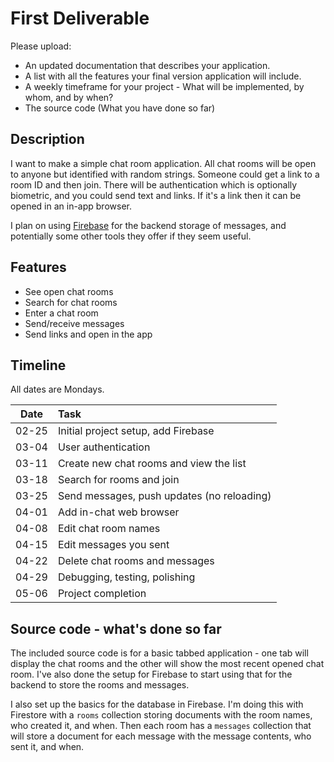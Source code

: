 # First Deliverable

Please upload:
- An updated documentation that describes your application.  
- A list with all the features your final version application will include.
- A weekly timeframe for your project - What will be implemented, by whom, and by when?
- The source code (What you have done so far)

## Description
I want to make a simple chat room application. All chat rooms will be open to anyone but identified with random strings. Someone could get a link to a room ID and then join. There will be authentication which is optionally biometric, and you could send text and links. If it's a link then it can be opened in an in-app browser.

I plan on using [Firebase](https://firebase.google.com/) for the backend storage of messages, and potentially some other tools they offer if they seem useful.

## Features
* See open chat rooms
* Search for chat rooms
* Enter a chat room
* Send/receive messages
* Send links and open in the app

## Timeline
All dates are Mondays.

| Date  | Task |
| :-:   | :--  |
| 02-25 | Initial project setup, add Firebase |
| 03-04 | User authentication |
| 03-11 | Create new chat rooms and view the list |
| 03-18 | Search for rooms and join |
| 03-25 | Send messages, push updates (no reloading) |
| 04-01 | Add in-chat web browser |
| 04-08 | Edit chat room names |
| 04-15 | Edit messages you sent |
| 04-22 | Delete chat rooms and messages|
| 04-29 | Debugging, testing, polishing |
| 05-06 | Project completion |

## Source code - what's done so far
The included source code is for a basic tabbed application - one tab will display the chat rooms and the other will show the most recent opened chat room. I've also done the setup for Firebase to start using that for the backend to store the rooms and messages.

I also set up the basics for the database in Firebase. I'm doing this with Firestore with a `rooms` collection storing documents with the room names, who created it, and when. Then each room has a `messages` collection that will store a document for each message with the message contents, who sent it, and when.